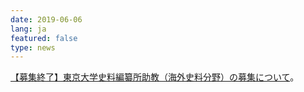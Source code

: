 ```yaml
---
date: 2019-06-06
lang: ja
featured: false
type: news
---
```

<a href="/news/2019/koubo_20190819.html" target="_blank">【募集終了】東京大学史料編纂所助教（海外史料分野）の募集について</a>。
